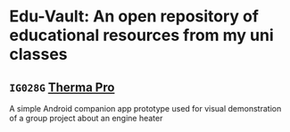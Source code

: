 # Edu-Vault: An open repository of educational resources from my uni classes

## `IG028G` [Therma Pro](/RESOURCES/therma-pro-app)

A simple Android companion app prototype used for visual demonstration of a group project about an engine heater

